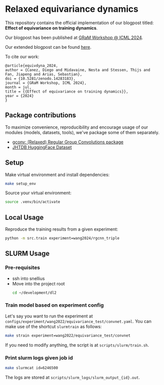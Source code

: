 # Relaxed equivariance dynamics

This repository contains the official implementation of our blogpost titled: **Effect of equivariance on training dynamics**.

Our blogpost has been published at [GRaM Workshop @ ICML 2024](https://gram-blogposts.github.io/blog/2024/relaxed-equivariance/).

Our extended blogpost can be found [here](blogpost.md).

To cite our work:

```
@article{equivdyna_2024,
author = {Canez, Diego and Midavaine, Nesta and Stessen, Thijs and Fan, Jiapeng and Arias, Sebastian},
doi = {10.5281/zenodo.14283183},
journal = {GRaM Workshop, ICML 2024},
month = jul,
title = {{Effect of equivariance on training dynamics}},
year = {2024}
}
```

## Package contributions

To maximize convenience, reproducibility and encourage usage of our modules (models, datasets, tools), we've package some of them separately.


- [gconv: (Relaxed) Regular Group Convolutions package](https://github.com/dgcnz/gconv)
- [JHTDB HuggingFace Dataset](https://huggingface.co/datasets/dl2-g32/jhtdb)

## Setup 

Make virtual environment and install dependencies:
```sh
make setup_env
```

Source your virtual environment:
```sh
source .venv/bin/activate
```

## Local Usage

Reproduce the training results from a given experiment:

```sh
python -m src.train experiment=wang2024/rgcnn_triple
```

## SLURM Usage

### Pre-requisites
- ssh into snellius
- Move into the project root
    ```sh
    cd ~/development/dl2
    ```

### Train model based on experiment config

Let's say you want to run the experiment at `configs/experiment/wang2022/equivariance_test/convnet.yaml`. You can make use of the shortcut `slurmtrain` as follows:

```sh
make strain experiment=wang2022/equivariance_test/convnet
```

If you need to modify anything, the script is at `scripts/slurm/train.sh`.

### Print slurm logs given job id

```sh
make slurmcat id=6246500
```

The logs are stored at `scripts/slurm_logs/slurm_output_{id}.out`.
